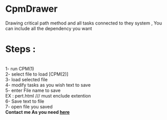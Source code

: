 # CpmDrawer
Drawing critical path method and all tasks connected to they system , You can include all the dependency you want 
<br>
 <h1>
Steps : </h1>
 
<br>
1- run CPM(1)
<br>
2- select file to load [CPM(2)] 
<br>
3- load selected file 
<br>
4- modify tasks as you wish text to save 
<br>
5- enter File name to save 
<br>
EX : pert.html /// must enclude extention
<br>
6- Save text to file 
<br>
7- open file you saved 
<br><b> Contact me As you need 
  <a href="http://rashedalkhatib.net" >here</a>
 
